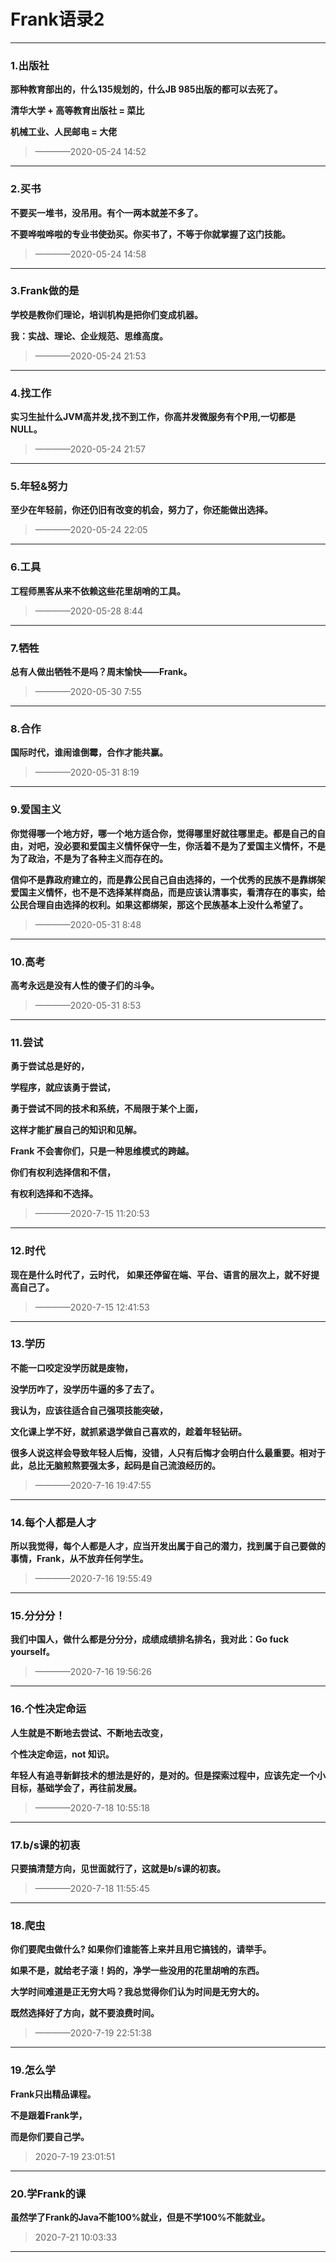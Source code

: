# Frank语录2



------

### 1.出版社

**那种教育部出的，什么135规划的，什么JB 985出版的都可以去死了。**

**清华大学 + 高等教育出版社 = 菜比**

**机械工业、人民邮电 = 大佬**

> ————2020-05-24 14:52

------

### 2.买书

**不要买一堆书，没吊用。有个一两本就差不多了。**

**不要哗啦哗啦的专业书使劲买。你买书了，不等于你就掌握了这门技能。**

> ————2020-05-24 14:58

------

### 3.Frank做的是

**学校是教你们理论，培训机构是把你们变成机器。**

**我：实战、理论、企业规范、思维高度。**

> ————2020-05-24 21:53

------

### 4.找工作

**实习生扯什么JVM高并发,找不到工作，你高并发微服务有个P用,一切都是NULL。**

> ————2020-05-24 21:57

------

### 5.年轻&努力

**至少在年轻前，你还仍旧有改变的机会，努力了，你还能做出选择。**

> ————2020-05-24 22:05

------

### 6.工具

**工程师黑客从来不依赖这些花里胡哨的工具。**

> ————2020-05-28 8:44

------

### 7.牺牲

**总有人做出牺牲不是吗？周末愉快——Frank。**

> ————2020-05-30 7:55

------

### 8.合作

**国际时代，谁闹谁倒霉，合作才能共赢。**

> ————2020-05-31 8:19

------

### 9.爱国主义

**你觉得哪一个地方好，哪一个地方适合你，觉得哪里好就往哪里走。都是自己的自由，对吧，没必要和爱国主义情怀保守一生，你活着不是为了爱国主义情怀，不是为了政治，不是为了各种主义而存在的。**

**信仰不是靠政府建立的，而是靠公民自己自由选择的，一个优秀的民族不是靠绑架爱国主义情怀，也不是不选择某样商品，而是应该认清事实，看清存在的事实，给公民合理自由选择的权利。如果这都绑架，那这个民族基本上没什么希望了。**

> ————2020-05-31 8:48

------

### 10.高考

**高考永远是没有人性的傻子们的斗争。**

> ————2020-05-31 8:53

------

### 11.尝试

**勇于尝试总是好的，**

**学程序，就应该勇于尝试，**

**勇于尝试不同的技术和系统，不局限于某个上面，**

**这样才能扩展自己的知识和见解。**

**Frank 不会害你们，只是一种思维模式的跨越。**

**你们有权利选择信和不信，**

**有权利选择和不选择。**

> ————2020-7-15 11:20:53

------

### 12.时代

**现在是什么时代了，云时代，**
**如果还停留在端、平台、语言的层次上，就不好提高自己了。**

> ————2020-7-15 12:41:53

------

### 13.学历

**不能一口咬定没学历就是废物，**

**没学历咋了，没学历牛逼的多了去了。**

**我认为，应该往适合自己强项技能突破，**

**文化课上学不好，就抓紧退学做自己喜欢的，趁着年轻钻研。**

**很多人说这样会导致年轻人后悔，没错，人只有后悔才会明白什么最重要。相对于此，总比无脑煎熬要强太多，起码是自己流浪经历的。**

> ————2020-7-16 19:47:55

------

### 14.每个人都是人才

**所以我觉得，每个人都是人才，应当开发出属于自己的潜力，找到属于自己要做的事情，Frank，从不放弃任何学生。**

>  ————2020-7-16 19:55:49

------

### 15.分分分！

**我们中国人，做什么都是分分分，成绩成绩排名排名，我对此：Go fuck yourself。**

> ————2020-7-16 19:56:26

------

### 16.个性决定命运

**人生就是不断地去尝试、不断地去改变，**

**个性决定命运，not 知识。**

**年轻人有追寻新鲜技术的想法是好的，是对的。但是探索过程中，应该先定一个小目标，基础学会了，再往前发展。**

> ————2020-7-18 10:55:18

------

### 17.b/s课的初衷

**只要搞清楚方向，见世面就行了，这就是b/s课的初衷。**

> ————2020-7-18 11:55:45

------

### 18.爬虫


**你们要爬虫做什么? 如果你们谁能答上来并且用它搞钱的，请举手。**

**如果不是，就给老子滚！妈的，净学一些没用的花里胡哨的东西。**

**大学时间难道是正无穷大吗？我总觉得你们认为时间是无穷大的。**

**既然选择好了方向，就不要浪费时间。**

> ————2020-7-19 22:51:38

------

### 19.怎么学

**Frank只出精品课程。**

**不是跟着Frank学，**

**而是你们要自己学。**

> 2020-7-19 23:01:51

------

### 20.学Frank的课

**虽然学了Frank的Java不能100%就业，但是不学100%不能就业。**

> 2020-7-21 10:03:33

------

